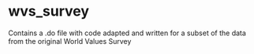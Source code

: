 # wvs_survey
Contains a .do file with code adapted and written for a subset of the data from the original World Values Survey
